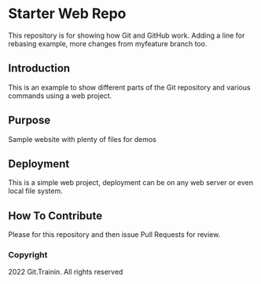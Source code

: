# Starter Web Repo

This repository is for showing how Git and GitHub work. Adding a line for rebasing example, more changes from myfeature branch too. 

## Introduction

This is an example to show different parts of the Git repository and various commands using a web project.

## Purpose

Sample website with plenty of files for demos

## Deployment

This is a simple web project, deployment can be on any web server or even local file system.

## How To Contribute

Please for this repository and then issue Pull Requests for review.

### Copyright

2022 Git.Trainin. All rights reserved